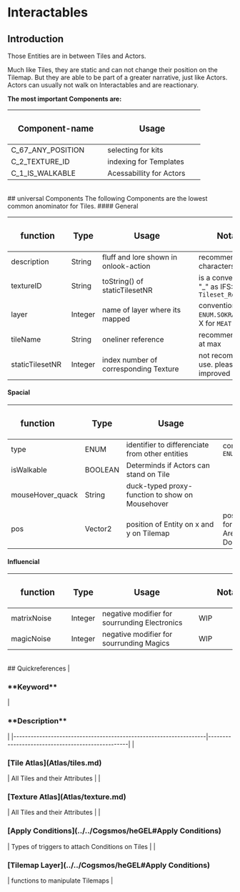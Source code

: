 # Interactables



## Introduction
Those Entities are in between Tiles and Actors.

Much like Tiles, they are static and can not change their position on the Tilemap. But they are able to be part of a greater narrative, just like Actors.  
Actors can usually not walk on Interactables and are reactionary. 
  
**The most important Components are:**  

| <h3 style="width:200px"> **Component-name** </h3>          | <h3 style="width:200px"> **Usage** </h3>           |  
|------------------------------------------------------------|----------------------------------------------------|  
| C_67_ANY_POSITION                                          | selecting for kits                                 |    
| C_2_TEXTURE_ID                                             | indexing for Templates                             |  
| C_1_IS_WALKABLE                                        | Acessabillity for Actors                           |  



<br>  
## universal Components
The following Components are the lowest common anominator for Tiles.
#### General

| <h3 style="width:119px"> **function** </h3> | <h3>**Type**</h3> | <h3 style="width:200px"> **Usage** </h3> | <h3 style="width:160px"> **Notation** </h3> |  
|------------------|---------|-------------------------------------------------|-----------------------------------------------------------------------------------------------|
| description      | String  | fluff and lore shown in onlook-action           | recommended length is 40 characters at max                                                    |
| textureID        | String  | toString() of staticTilesetNR                   | is a convention of 3 fields with "_" as IFS:<br>  ``Tileset_Row_Collumn``                     |
| layer            | Integer | name of layer where its mapped                  | convention of ``ENUM.SOKRATILES_LAYER.``X``_GROUND``<br> X for ``MEAT`` ``MATRIX`` ``MAGIC``  |
| tileName         | String  | oneliner reference                              | recommended length is 2 words at max                                                          |
| staticTilesetNR  | Integer | index number of corresponding Texture           | not recommended for freqeunt use.   please use textureID for improved readabillity.           |  

#### Spacial
| <h3 style="width:119px"> **function** </h3> | <h3>**Type**</h3> | <h3 style="width:200px"> **Usage** </h3> | <h3 style="width:160px"> **Notation** </h3> |   
|------------------|---------|-------------------------------------------------|-----------------------------------------------------------------------------------------------|
| type             | ENUM    | identifier to differenciate from other entities | convention of ``ENUM.TYPES_ON_MAP.TILE``                                                      |
| isWalkable       | BOOLEAN | Determinds if Actors can stand on Tile          |                                                                                               |
| mouseHover_quack | String  | duck-typed proxy-function to show on Mousehover |                                                                                               |
| pos              | Vector2 | position of Entity on x and y on Tilemap        | posX and posY can be for single getter. <br>  Are Converted from Double to Integer!           |  

#### Influencial
| <h3 style="width:119px"> **function** </h3> | <h3>**Type**</h3> | <h3 style="width:200px"> **Usage** </h3> | <h3 style="width:160px"> **Notation** </h3> |  
|------------------|---------|-------------------------------------------------|-----------------------------------------------------------------------------------------------|
| matrixNoise      | Integer | negative modifier for sourrunding Electronics   | WIP                                                                                           |
| magicNoise       | Integer | negative modifier for sourrunding Magics        | WIP                                                                                           |
      



<br>
## Quickreferences
| <h3 style="width:200px"> **Keyword** </h3>                        | <h3 style="width:200px"> **Description** </h3>   |  
|-------------------------------------------------------------------|--------------------------------------------------|  
| <h3>[Tile Atlas](Atlas/tiles.md)</h3>                             | All Tiles and their Attributes                   |    
| <h3>[Texture Atlas](Atlas/texture.md)</h3>                        | All Tiles and their Attributes                   |
| <h3>[Apply Conditions](../../Cogsmos/heGEL#Apply Conditions)</h3> | Types of triggers to attach Conditions on Tiles  |  
| <h3>[Tilemap Layer](../../Cogsmos/heGEL#Apply Conditions)</h3>    | functions to manipulate Tilemaps                 |  